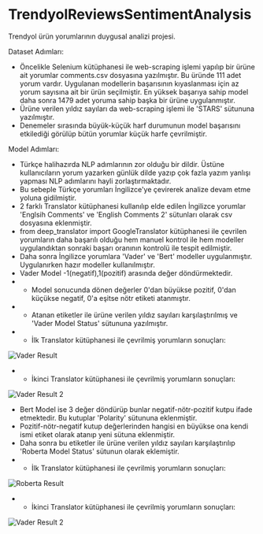 # TrendyolReviewsSentimentAnalysis

Trendyol ürün yorumlarının duygusal analizi projesi.

Dataset Adımları:
- Öncelikle Selenium kütüphanesi ile web-scraping işlemi yapılıp bir ürüne ait yorumlar comments.csv dosyasına yazılmıştır. Bu üründe 111 adet yorum vardır. Uygulanan modellerin başarısının kıyaslanması için az yorum sayısına ait bir ürün seçilmiştir. En yüksek başarıya sahip model daha sonra 1479 adet yoruma sahip başka bir ürüne uygulanmıştır.
- Ürüne verilen yıldız sayıları da web-scraping işlemi ile 'STARS' sütununa yazılmıştır.
- Denemeler sırasında büyük-küçük harf durumunun model başarısını etkilediği görülüp bütün yorumlar küçük harfe çevrilmiştir.

Model Adımları:
- Türkçe halihazırda NLP adımlarının zor olduğu bir dildir. Üstüne kullanıcıların yorum yazarken günlük dilde yazıp çok fazla yazım yanlışı yapması NLP adımlarını hayli zorlaştırmaktadır. 
- Bu sebeple Türkçe yorumları İngilizce'ye çevirerek analize devam etme yoluna gidilmiştir.
- 2 farklı Translator kütüphanesi kullanılıp elde edilen İngilizce yorumlar 'Englsih Comments' ve 'English Comments 2' sütunları olarak csv dosyasına eklenmiştir.
- from deep_translator import GoogleTranslator kütüphanesi ile çevrilen yorumların daha başarılı olduğu hem manuel kontrol ile hem modeller uygulandıktan sonraki başarı oranının kontrolü ile tespit edilmiştir.
- Daha sonra İngilizce yorumlara 'Vader' ve 'Bert' modeller uygulanmıştır. Uygulanırken hazır modeller kullanılmıştır.
- Vader Model -1(negatif),1(pozitif) arasında değer döndürmektedir.
- - Model sonucunda dönen değerler 0'dan büyükse pozitif, 0'dan küçükse negatif, 0'a eşitse nötr etiketi atanmıştır.
- - Atanan etiketler ile ürüne verilen yıldız sayıları karşılaştırılmış ve 'Vader Model Status' sütununa yazılmıştır.
- - İlk Translator kütüphanesi ile çevrilmiş yorumların sonuçları: 

![Vader Result](https://user-images.githubusercontent.com/87414202/212744256-ca1ff373-e7dc-4183-9506-13041a030853.png)
- - İkinci Translator kütüphanesi ile çevrilmiş yorumların sonuçları:

![Vader Result 2](https://user-images.githubusercontent.com/87414202/212744347-74607607-1202-4071-a7c7-c0885f7a1fda.png)

- Bert Model ise 3 değer döndürüp bunlar negatif-nötr-pozitif kutpu ifade etmektedir. Bu kutuplar 'Polarity' sütununa eklenmiştir.
- Pozitif-nötr-negatif kutup değerlerinden hangisi en büyükse ona kendi ismi etiket olarak atanıp yeni sütuna eklenmiştir.
- Daha sonra bu etiketler ile ürüne verilen yıldız sayıları karşılaştırılıp 'Roberta Model Status' sütunun olarak eklemiştir.
- - İlk Translator kütüphanesi ile çevrilmiş yorumların sonuçları: 

![Roberta Result](https://user-images.githubusercontent.com/87414202/212745483-5ab3afce-2ed0-4b3a-9ae0-a0d0cf8c0093.png)
- - İkinci Translator kütüphanesi ile çevrilmiş yorumların sonuçları: 

![Vader Result 2](https://user-images.githubusercontent.com/87414202/212745566-5bd6d64c-e55b-47ea-af03-d8bbc4240a2b.png)

